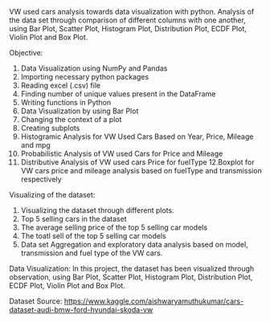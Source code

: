 VW used cars analysis towards data visualization with python. Analysis of the data set through comparison of different columns with one another, using Bar Plot, Scatter Plot, Histogram Plot, Distribution Plot, ECDF Plot, Violin Plot and Box Plot.

Objective:
1. Data Visualization using NumPy and Pandas
2. Importing necessary python packages
3. Reading excel (.csv) file
4. Finding number of unique values present in the DataFrame
5. Writing functions in Python
6. Data Visualization by using Bar Plot
7. Changing the context of a plot
8. Creating subplots
9. Histogramic Analysis for VW Used Cars Based on Year, Price, Mileage and mpg
10. Probabilistic Analysis of VW used Cars for Price and Mileage
11. Distributive Analysis of VW used cars Price for fuelType 
12.Boxplot for VW cars price and mileage analysis based on fuelType and transmission respectively


Visualizing of the dataset:
1. Visualizing the dataset through different plots.
2. Top 5 selling cars in the dataset
3. The average selling price of the top 5 selling car models
4. The toatl sell of the top 5 selling car models
5. Data set Aggregation and exploratory data analysis based on model, transmission and fuel type of the VW cars.

Data Visualization: In this project, the dataset has been visualized through observation, using Bar Plot, Scatter Plot, Histogram Plot, Distribution Plot, ECDF Plot, Violin Plot and Box Plot.


Dataset Source: https://www.kaggle.com/aishwaryamuthukumar/cars-dataset-audi-bmw-ford-hyundai-skoda-vw
